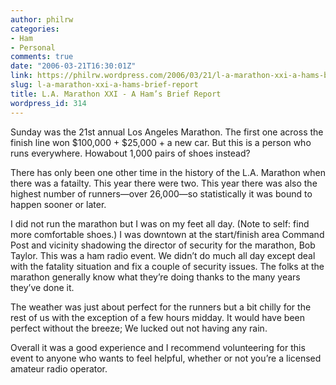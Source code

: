 ```yaml
---
author: philrw
categories:
- Ham
- Personal
comments: true
date: "2006-03-21T16:30:01Z"
link: https://philrw.wordpress.com/2006/03/21/l-a-marathon-xxi-a-hams-brief-report/
slug: l-a-marathon-xxi-a-hams-brief-report
title: L.A. Marathon XXI - A Ham’s Brief Report
wordpress_id: 314
---
```


Sunday was the 21st annual Los Angeles Marathon. The first one across the finish line won $100,000 + $25,000 + a new car. But this is a person who runs everywhere. Howabout 1,000 pairs of shoes instead?

There has only been one other time in the history of the L.A. Marathon when there was a fatailty. This year there were two. This year there was also the highest number of runners—over 26,000—so statistically it was bound to happen sooner or later.

I did not run the marathon but I was on my feet all day. (Note to self: find more comfortable shoes.) I was downtown at the start/finish area Command Post and vicinity shadowing the director of security for the marathon, Bob Taylor. This was a ham radio event. We didn’t do much all day except deal with the fatality situation and fix a couple of security issues. The folks at the marathon generally know what they’re doing thanks to the many years they’ve done it.

The weather was just about perfect for the runners but a bit chilly for the rest of us with the exception of a few hours midday. It would have been perfect without the breeze; We lucked out not having any rain.

Overall it was a good experience and I recommend volunteering for this event to anyone who wants to feel helpful, whether or not you’re a licensed amateur radio operator.